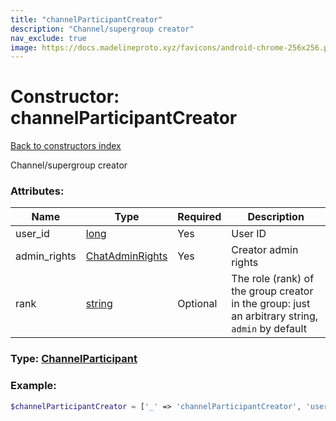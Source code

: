 ```yaml
---
title: "channelParticipantCreator"
description: "Channel/supergroup creator"
nav_exclude: true
image: https://docs.madelineproto.xyz/favicons/android-chrome-256x256.png
---
```

# Constructor: channelParticipantCreator  
[Back to constructors index](/API_docs/constructors/index.html)



Channel/supergroup creator

### Attributes:

| Name     |    Type       | Required | Description |
|----------|---------------|----------|-------------|
|user\_id|[long](/API_docs/types/long.html) | Yes|User ID|
|admin\_rights|[ChatAdminRights](/API_docs/types/ChatAdminRights.html) | Yes|Creator admin rights|
|rank|[string](/API_docs/types/string.html) | Optional|The role (rank) of the group creator in the group: just an arbitrary string, `admin` by default|



### Type: [ChannelParticipant](/API_docs/types/ChannelParticipant.html)


### Example:

```php
$channelParticipantCreator = ['_' => 'channelParticipantCreator', 'user_id' => long, 'admin_rights' => ChatAdminRights, 'rank' => 'string'];
```  
